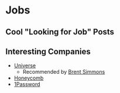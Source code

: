 # Jobs

## Cool "Looking for Job" Posts



## Interesting Companies

- [Universe](https://workatuniverse.com/)
  - Recommended by [Brent Simmons](https://inessential.com/2020/06/25/work_at_universe)
- [Honeycomb](https://jobs.lever.co/honeycomb)
- [1Password](https://1password.com/jobs/)
